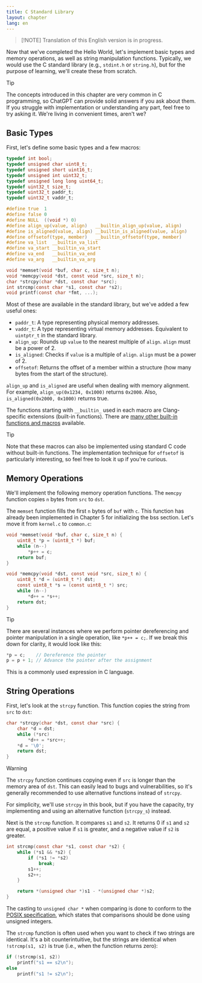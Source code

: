 ```yaml
---
title: C Standard Library
layout: chapter
lang: en
---
```


> [!NOTE] Translation of this English version is in progress.

Now that we've completed the Hello World, let's implement basic types and memory operations, as well as string manipulation functions. Typically, we would use the C standard library (e.g., `stdint.h` or `string.h`), but for the purpose of learning, we'll create these from scratch.

> [!TIP]
>
> The concepts introduced in this chapter are very common in C programming, so ChatGPT can provide solid answers if you ask about them. If you struggle with implementation or understanding any part, feel free to try asking it. We're living in convenient times, aren't we?

## Basic Types

First, let's define some basic types and a few macros:

```c:common.h {1-15,21-24}
typedef int bool;
typedef unsigned char uint8_t;
typedef unsigned short uint16_t;
typedef unsigned int uint32_t;
typedef unsigned long long uint64_t;
typedef uint32_t size_t;
typedef uint32_t paddr_t;
typedef uint32_t vaddr_t;

#define true  1
#define false 0
#define NULL  ((void *) 0)
#define align_up(value, align)   __builtin_align_up(value, align)
#define is_aligned(value, align) __builtin_is_aligned(value, align)
#define offsetof(type, member)   __builtin_offsetof(type, member)
#define va_list  __builtin_va_list
#define va_start __builtin_va_start
#define va_end   __builtin_va_end
#define va_arg   __builtin_va_arg

void *memset(void *buf, char c, size_t n);
void *memcpy(void *dst, const void *src, size_t n);
char *strcpy(char *dst, const char *src);
int strcmp(const char *s1, const char *s2);
void printf(const char *fmt, ...);
```

Most of these are available in the standard library, but we've added a few useful ones:

- `paddr_t`: A type representing physical memory addresses.
- `vaddr_t`: A type representing virtual memory addresses. Equivalent to `uintptr_t` in the standard library.
- `align_up`: Rounds up `value` to the nearest multiple of `align`. `align` must be a power of 2.
- `is_aligned`: Checks if `value` is a multiple of `align`. `align` must be a power of 2.
- `offsetof`: Returns the offset of a member within a structure (how many bytes from the start of the structure).

`align_up` and `is_aligned` are useful when dealing with memory alignment. For example, `align_up(0x1234, 0x1000)` returns `0x2000`. Also, `is_aligned(0x2000, 0x1000)` returns true.

The functions starting with `__builtin_` used in each macro are Clang-specific extensions (built-in functions). There are [many other built-in functions and macros](https://clang.llvm.org/docs/LanguageExtensions.html) available.

> [!TIP]
>
> Note that these macros can also be implemented using standard C code without built-in functions. The implementation technique for `offsetof` is particularly interesting, so feel free to look it up if you're curious.

## Memory Operations

We'll implement the following memory operation functions. The `memcpy` function copies `n` bytes from `src` to `dst`.

The `memset` function fills the first `n` bytes of `buf` with `c`. This function has already been implemented in Chapter 5 for initializing the bss section. Let's move it from `kernel.c` to `common.c`:

```c:common.c
void *memset(void *buf, char c, size_t n) {
    uint8_t *p = (uint8_t *) buf;
    while (n--)
        *p++ = c;
    return buf;
}

void *memcpy(void *dst, const void *src, size_t n) {
    uint8_t *d = (uint8_t *) dst;
    const uint8_t *s = (const uint8_t *) src;
    while (n--)
        *d++ = *s++;
    return dst;
}
```

> [!TIP]
>
> There are several instances where we perform pointer dereferencing and pointer manipulation in a single operation, like `*p++ = c;`. If we break this down for clarity, it would look like this:
>
> ```c
> *p = c;    // Dereference the pointer
> p = p + 1; // Advance the pointer after the assignment
> ```
>
> This is a commonly used expression in C language.

## String Operations

First, let's look at the `strcpy` function. This function copies the string from `src` to `dst`:

```c:common.c
char *strcpy(char *dst, const char *src) {
    char *d = dst;
    while (*src)
        *d++ = *src++;
    *d = '\0';
    return dst;
}
```

> [!WARNING]
>
> The `strcpy` function continues copying even if `src` is longer than the memory area of `dst`. This can easily lead to bugs and vulnerabilities, so it's generally recommended to use alternative functions instead of `strcpy`.
>
> For simplicity, we'll use `strcpy` in this book, but if you have the capacity, try implementing and using an alternative function (`strcpy_s`) instead.

Next is the `strcmp` function. It compares `s1` and `s2`. It returns 0 if `s1` and `s2` are equal, a positive value if `s1` is greater, and a negative value if `s2` is greater.

```c:common.c
int strcmp(const char *s1, const char *s2) {
    while (*s1 && *s2) {
        if (*s1 != *s2)
            break;
        s1++;
        s2++;
    }

    return *(unsigned char *)s1 - *(unsigned char *)s2;
}
```

The casting to `unsigned char *` when comparing is done to conform to the [POSIX specification](https://www.man7.org/linux/man-pages/man3/strcmp.3.html#:~:text=both%20interpreted%20as%20type%20unsigned%20char), which states that comparisons should be done using unsigned integers.

The `strcmp` function is often used when you want to check if two strings are identical. It's a bit counterintuitive, but the strings are identical when `!strcmp(s1, s2)` is true (i.e., when the function returns zero):

```c
if (!strcmp(s1, s2))
    printf("s1 == s2\n");
else
    printf("s1 != s2\n");
```
